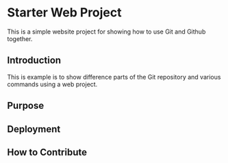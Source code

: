 # Starter Web Project
This is a simple website project for showing how to use Git and Github together.
## Introduction
This is example is to show difference parts of the Git repository and various commands using a web project.
## Purpose
## Deployment
## How to Contribute